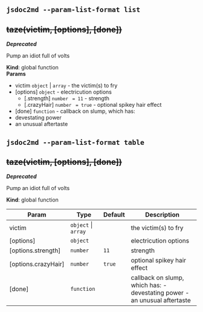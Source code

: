 ## `jsdoc2md --param-list-format list`
<a name="taze"></a>
## ~~taze(victim, [options], [done])~~
***Deprecated***

Pump an idiot full of volts

**Kind**: global function  
**Params**

- victim <code>object</code> | <code>array</code> - the victim(s) to fry  
- [options] <code>object</code> - electricution options  
  - [.strength] <code>number</code> <code> = 11</code> - strength  
  - [.crazyHair] <code>number</code> <code> = true</code> - optional spikey hair effect  
- [done] <code>function</code> - callback on slump, which has:
- devestating power
- an unusual aftertaste  



## `jsdoc2md --param-list-format table`
<a name="taze"></a>
## ~~taze(victim, [options], [done])~~
***Deprecated***

Pump an idiot full of volts

**Kind**: global function  

| Param | Type | Default | Description |
| --- | --- | --- | --- |
| victim | <code>object</code> &#124; <code>array</code> |  | the victim(s) to fry |
| [options] | <code>object</code> |  | electricution options |
| [options.strength] | <code>number</code> | <code>11</code> | strength |
| [options.crazyHair] | <code>number</code> | <code>true</code> | optional spikey hair effect |
| [done] | <code>function</code> |  | callback on slump, which has: - devestating power - an unusual aftertaste |


